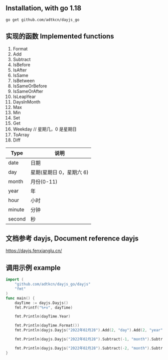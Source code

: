 ## Installation, with go 1.18

```
go get github.com/adtkcn/dayjs_go
```

## 实现的函数 Implemented functions

1. Format
2. Add
3. Subtract
4. IsBefore
5. IsAfter
6. IsSame
7. IsBetween
8. IsSameOrBefore
9. IsSameOrAfter
10. IsLeapYear
11. DaysInMonth
12. Max
13. Min
14. Set
15. Get
16. Weekday // 星期几，0 是星期日
17. ToArray
18. Diff

| Type   | 说明                     |
| ------ | ------------------------ |
| date   | 日期                     |
| day    | 星期(星期日 0，星期六 6) |
| month  | 月份(0-11)               |
| year   | 年                       |
| hour   | 小时                     |
| minute | 分钟                     |
| second | 秒                       |

## 文档参考 dayjs, Document reference dayjs

https://dayjs.fenxianglu.cn/

## 调用示例 example

```go
import (
	"github.com/adtkcn/dayjs_go/dayjs"
	"fmt"
)
func main() {
	dayTime := dayjs.Dayjs()
	fmt.Printf("%+v", dayTime)

	fmt.Println(dayTime.Year)

	fmt.Println(dayTime.Format())
	fmt.Println(dayjs.Dayjs("2022年02月28").Add(2, "day").Add(2, "year").Add(2, "month").Format("YYYY年MM月DD HH时mm分ss秒"))

	fmt.Println(dayjs.Dayjs("2022年02月28").Subtract(-1, "month").Subtract(2, "hour").Format("YYYY年MM月DD HH时mm分ss秒"))

	fmt.Println(dayjs.Dayjs("2022年02月28").Subtract(-2, "month").Subtract(2, "month").DaysInMonth())
}

```
